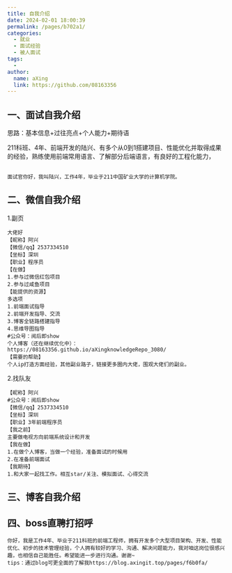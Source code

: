 ```yaml
---
title: 自我介绍
date: 2024-02-01 18:00:39
permalink: /pages/b702a1/
categories:
  - 就业
  - 面试经验
  - 被人面试
tags:
  - 
author: 
  name: aXing
  link: https://github.com/08163356
---
```


## 一、面试自我介绍

思路：基本信息+过往亮点+个人能力+期待语



211科班、4年、前端开发的陆兴、有多个从0到1搭建项目、性能优化并取得成果的经验，熟练使用前端常用语言、了解部分后端语言，有良好的工程化能力，

```

面试官你好，我叫陆兴，工作4年，毕业于211中国矿业大学的计算机学院。
```



## 二、微信自我介绍

1.副页

```
大佬好
【昵称】阿兴
【微信/qq】2537334510
【坐标】深圳
【职业】程序员
【在做】
1.参与过微信红包项目
2.参与过咸鱼项目
【能提供的资源】
多选项
1.前端面试指导
2.前端开发指导、交流
3.博客全链路搭建指导
4.思维导图指导
#公众号：阅后即show
个人博客（还在继续优化中）：https://08163356.github.io/aXingknowledgeRepo_3080/
【需要的帮助】
个人ip打造方面经验，其他副业路子，链接更多圈内大佬，围观大佬们的副业。
```

2.找队友

```
【昵称】阿兴
#公众号：阅后即show
【微信/qq】2537334510
【坐标】深圳
【职业】3年前端程序员
【我之前】
主要做电视方向前端系统设计和开发
【我在做】
1.在做个人博客，当做一个经验，准备面试的时候用
2.在准备前端面试
【我期待】
1.和大家一起找工作。相互star/关注、模拟面试、心得交流
```



## 三、博客自我介绍

## 四、boss直聘打招呼

```
你好，我是工作4年、毕业于211科班的前端工程师，拥有开发多个大型项目架构、开发、性能优化、初步的技术管理经验，个人拥有较好的学习、沟通、解决问题能力，我对咱这岗位很感兴趣，也相信自己能胜任。希望能进一步进行沟通。谢谢~
tips：通过blog可更全面的了解我https://blog.axingit.top/pages/f6b0fa/
```

